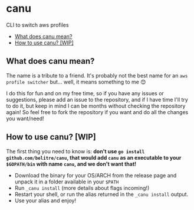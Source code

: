 # canu <!-- omit in toc -->

CLI to switch aws profiles

- [What does canu mean?](#what-does-canu-mean)
- [How to use canu? \[WIP\]](#how-to-use-canu-wip)

## What does canu mean?

The name is a tribute to a friend. It's probably not the best name for an `aws profile switcher` but... well, it means something to me 😊

I do this for fun and on my free time, so if you have any issues or suggestions, please add an issue to the repository, and if I have time I'll try to do it, but keep in mind I can be months without checking the repository again! So feel free to fork the repository if you want and do all the changes you want/need!

## How to use canu? [WIP]

The first thing you need to know is: **don't use `go install github.com/belitre/canu`, that would add `canu` as an executable to your `$GOPATH/bin` with name `canu`, and we don't want that!**

* Download the binary for your OS/ARCH from the release page and unpack it in a folder available in your `$PATH`
* Run `_canu install` (more details about flags incoming!)
* Restart your shell, or run the alias returned in the `_canu install` output.
* Use your alias and enjoy!